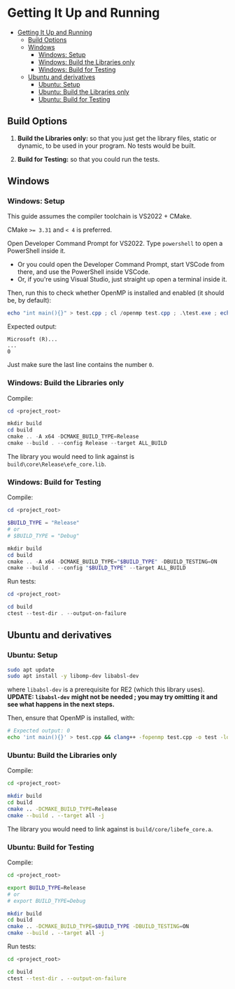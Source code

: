 # Getting It Up and Running

- [Getting It Up and Running](#getting-it-up-and-running)
  - [Build Options](#build-options)
  - [Windows](#windows)
    - [Windows: Setup](#windows-setup)
    - [Windows: Build the Libraries only](#windows-build-the-libraries-only)
    - [Windows: Build for Testing](#windows-build-for-testing)
  - [Ubuntu and derivatives](#ubuntu-and-derivatives)
    - [Ubuntu: Setup](#ubuntu-setup)
    - [Ubuntu: Build the Libraries only](#ubuntu-build-the-libraries-only)
    - [Ubuntu: Build for Testing](#ubuntu-build-for-testing)

## Build Options

1. **Build the Libraries only:** so that you just get
    the library files, static or dynamic, to be used
    in your program. No tests would be built.

2. **Build for Testing:** so that you could run the
    tests.

## Windows

### Windows: Setup

This guide assumes the compiler toolchain
is VS2022 + CMake.

CMake `>= 3.31` and `< 4` is preferred.

Open Developer Command Prompt for
VS2022. Type `powershell` to open
a PowerShell inside it.

- Or you could open the Developer Command
    Prompt, start VSCode from there,
    and use the PowerShell inside
    VSCode.
- Or, if you're using Visual Studio,
    just straight up open a terminal
    inside it.

Then, run this to check whether
OpenMP is installed and enabled (it
should be, by default):

```powershell
echo "int main(){}" > test.cpp ; cl /openmp test.cpp ; .\test.exe ; echo $LastExitCode ; rm test.*
```

Expected output:

    Microsoft (R)...
    ...
    0

Just make sure the last line contains the number `0`.

### Windows: Build the Libraries only

Compile:

```powershell
cd <project_root>

mkdir build
cd build
cmake .. -A x64 -DCMAKE_BUILD_TYPE=Release
cmake --build . --config Release --target ALL_BUILD
```

The library you would need to link against
is `build\core\Release\efe_core.lib`.

### Windows: Build for Testing

Compile:

```powershell
cd <project_root>

$BUILD_TYPE = "Release"
# or
# $BUILD_TYPE = "Debug"

mkdir build
cd build
cmake .. -A x64 -DCMAKE_BUILD_TYPE="$BUILD_TYPE" -DBUILD_TESTING=ON
cmake --build . --config "$BUILD_TYPE" --target ALL_BUILD
```

Run tests:

```powershell
cd <project_root>

cd build
ctest --test-dir . --output-on-failure
```

## Ubuntu and derivatives

### Ubuntu: Setup

```sh
sudo apt update
sudo apt install -y libomp-dev libabsl-dev
```

where `libabsl-dev` is a prerequisite for RE2
(which this library uses). **UPDATE: `libabsl-dev`**
**might not be needed ; you may try omitting**
**it and see what happens in the next steps.**

Then, ensure that OpenMP is installed, with:

```sh
# Expected output: 0
echo 'int main(){}' > test.cpp && clang++ -fopenmp test.cpp -o test -lomp && rm -f test.cpp && rm -f test && echo $?
```

### Ubuntu: Build the Libraries only

Compile:

```sh
cd <project_root>

mkdir build
cd build
cmake .. -DCMAKE_BUILD_TYPE=Release
cmake --build . --target all -j
```

The library you would need to link against
is `build/core/libefe_core.a`.

### Ubuntu: Build for Testing

Compile:

```sh
cd <project_root>

export BUILD_TYPE=Release
# or
# export BUILD_TYPE=Debug

mkdir build
cd build
cmake .. -DCMAKE_BUILD_TYPE=$BUILD_TYPE -DBUILD_TESTING=ON
cmake --build . --target all -j
```

Run tests:

```sh
cd <project_root>

cd build
ctest --test-dir . --output-on-failure
```
